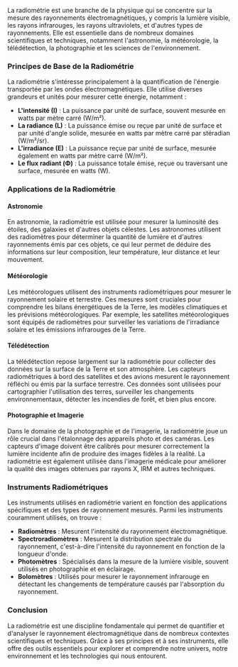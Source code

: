 La radiométrie est une branche de la physique qui se concentre sur la mesure des rayonnements électromagnétiques, y compris la lumière visible, les rayons infrarouges, les rayons ultraviolets, et d'autres types de rayonnements. Elle est essentielle dans de nombreux domaines scientifiques et techniques, notamment l'astronomie, la météorologie, la télédétection, la photographie et les sciences de l'environnement.

### Principes de Base de la Radiométrie

La radiométrie s'intéresse principalement à la quantification de l'énergie transportée par les ondes électromagnétiques. Elle utilise diverses grandeurs et unités pour mesurer cette énergie, notamment :

- **L'intensité (I)** : La puissance par unité de surface, souvent mesurée en watts par mètre carré (W/m²).
- **La radiance (L)** : La puissance émise ou reçue par unité de surface et par unité d'angle solide, mesurée en watts par mètre carré par stéradian (W/m²/sr).
- **L'irradiance (E)** : La puissance reçue par unité de surface, mesurée également en watts par mètre carré (W/m²).
- **Le flux radiant (Φ)** : La puissance totale émise, reçue ou traversant une surface, mesurée en watts (W).

### Applications de la Radiométrie

#### Astronomie

En astronomie, la radiométrie est utilisée pour mesurer la luminosité des étoiles, des galaxies et d'autres objets célestes. Les astronomes utilisent des radiomètres pour déterminer la quantité de lumière et d'autres rayonnements émis par ces objets, ce qui leur permet de déduire des informations sur leur composition, leur température, leur distance et leur mouvement.

#### Météorologie

Les météorologues utilisent des instruments radiométriques pour mesurer le rayonnement solaire et terrestre. Ces mesures sont cruciales pour comprendre les bilans énergétiques de la Terre, les modèles climatiques et les prévisions météorologiques. Par exemple, les satellites météorologiques sont équipés de radiomètres pour surveiller les variations de l'irradiance solaire et les émissions infrarouges de la Terre.

#### Télédétection

La télédétection repose largement sur la radiométrie pour collecter des données sur la surface de la Terre et son atmosphère. Les capteurs radiométriques à bord des satellites et des avions mesurent le rayonnement réfléchi ou émis par la surface terrestre. Ces données sont utilisées pour cartographier l'utilisation des terres, surveiller les changements environnementaux, détecter les incendies de forêt, et bien plus encore.

#### Photographie et Imagerie

Dans le domaine de la photographie et de l'imagerie, la radiométrie joue un rôle crucial dans l'étalonnage des appareils photo et des caméras. Les capteurs d'image doivent être calibrés pour mesurer correctement la lumière incidente afin de produire des images fidèles à la réalité. La radiométrie est également utilisée dans l'imagerie médicale pour améliorer la qualité des images obtenues par rayons X, IRM et autres techniques.

### Instruments Radiométriques

Les instruments utilisés en radiométrie varient en fonction des applications spécifiques et des types de rayonnement mesurés. Parmi les instruments couramment utilisés, on trouve :

- **Radiomètres** : Mesurent l'intensité du rayonnement électromagnétique.
- **Spectroradiomètres** : Mesurent la distribution spectrale du rayonnement, c'est-à-dire l'intensité du rayonnement en fonction de la longueur d'onde.
- **Photomètres** : Spécialisés dans la mesure de la lumière visible, souvent utilisés en photographie et en éclairage.
- **Bolomètres** : Utilisés pour mesurer le rayonnement infrarouge en détectant les changements de température causés par l'absorption du rayonnement.

### Conclusion

La radiométrie est une discipline fondamentale qui permet de quantifier et d'analyser le rayonnement électromagnétique dans de nombreux contextes scientifiques et techniques. Grâce à ses principes et à ses instruments, elle offre des outils essentiels pour explorer et comprendre notre univers, notre environnement et les technologies qui nous entourent.